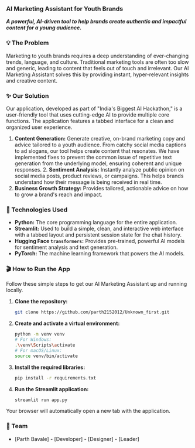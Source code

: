 ### AI Marketing Assistant for Youth Brands

***A powerful, AI-driven tool to help brands create authentic and impactful content for a young audience.***

### 💡 The Problem

Marketing to youth brands requires a deep understanding of ever-changing trends, language, and culture. Traditional marketing tools are often too slow and generic, leading to content that feels out of touch and irrelevant. Our AI Marketing Assistant solves this by providing instant, hyper-relevant insights and creative content.

### ✨ Our Solution

Our application, developed as part of "India's Biggest AI Hackathon," is a user-friendly tool that uses cutting-edge AI to provide multiple core functions. The application features a tabbed interface for a clean and organized user experience.

1.  **Content Generation:** Generate creative, on-brand marketing copy and advice tailored to a youth audience. From catchy social media captions to ad slogans, our tool helps create content that resonates. We have implemented fixes to prevent the common issue of repetitive text generation from the underlying model, ensuring coherent and unique responses. 2.  **Sentiment Analysis:** Instantly analyze public opinion on social media posts, product reviews, or campaigns. This helps brands understand how their message is being received in real time.
2.  **Business Growth Strategy:** Provides tailored, actionable advice on how to grow a brand's reach and impact.

### 🚀 Technologies Used

  * **Python:** The core programming language for the entire application.
  * **Streamlit:** Used to build a simple, clean, and interactive web interface with a tabbed layout and persistent session state for the chat history.
  * **Hugging Face `transformers`:** Provides pre-trained, powerful AI models for sentiment analysis and text generation.
  * **PyTorch:** The machine learning framework that powers the AI models.

### 🎬 How to Run the App

Follow these simple steps to get our AI Marketing Assistant up and running locally.

1.  **Clone the repository:**
    ```bash
    git clone https://github.com/parth2152012/Unknown_first.git
    ```
2.  **Create and activate a virtual environment:**
    ```bash
    python -m venv venv
    # For Windows:
    .\venv\Scripts\activate
    # For macOS/Linux:
    source venv/bin/activate
    ```
3.  **Install the required libraries:**
    ```bash
    pip install -r requirements.txt
    ```
4.  **Run the Streamlit application:**
    ```bash
    streamlit run app.py
    ```

Your browser will automatically open a new tab with the application.

### 👥 Team

  * [Parth Bavale] - [Developer] - [Designer] - [Leader]